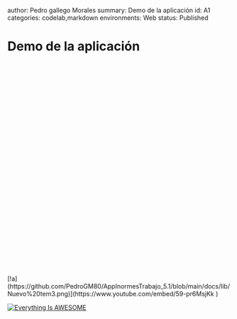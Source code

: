 author: Pedro gallego Morales
summary: Demo de la aplicación
id: A1
categories: codelab,markdown
environments: Web
status: Published

# Demo de la aplicación


<iframe width="569" height="480" src="" title="YouTube video player" frameborder="0" allow="accelerometer; autoplay; clipboard-write; encrypted-media; gyroscope; picture-in-picture" allowfullscreen></iframe>
[!a](https://github.com/PedroGM80/AppInormesTrabajo_5.1/blob/main/docs/lib/Nuevo%20tem3.png)](https://www.youtube.com/embed/59-pr6MsjKk )


[![Everything Is AWESOME](https://img.youtube.com/vi/StTqXEQ2l-Y/0.jpg)](https://www.youtube.com/watch?v=StTqXEQ2l-Y "Everything Is AWESOME")
